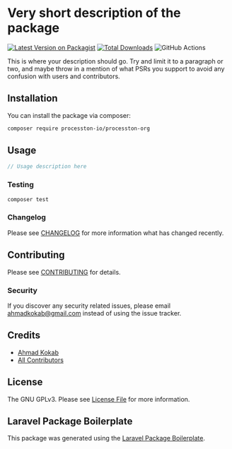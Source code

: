 # Very short description of the package

[![Latest Version on Packagist](https://img.shields.io/packagist/v/processton-io/processton-org.svg?style=flat-square)](https://packagist.org/packages/processton-io/processton-org)
[![Total Downloads](https://img.shields.io/packagist/dt/processton-io/processton-org.svg?style=flat-square)](https://packagist.org/packages/processton-io/processton-org)
![GitHub Actions](https://github.com/processton-io/processton-org/actions/workflows/main.yml/badge.svg)

This is where your description should go. Try and limit it to a paragraph or two, and maybe throw in a mention of what PSRs you support to avoid any confusion with users and contributors.

## Installation

You can install the package via composer:

```bash
composer require processton-io/processton-org
```

## Usage

```php
// Usage description here
```

### Testing

```bash
composer test
```

### Changelog

Please see [CHANGELOG](CHANGELOG.md) for more information what has changed recently.

## Contributing

Please see [CONTRIBUTING](CONTRIBUTING.md) for details.

### Security

If you discover any security related issues, please email ahmadkokab@gmail.com instead of using the issue tracker.

## Credits

-   [Ahmad Kokab](https://github.com/processton)
-   [All Contributors](../../contributors)

## License

The GNU GPLv3. Please see [License File](LICENSE.md) for more information.

## Laravel Package Boilerplate

This package was generated using the [Laravel Package Boilerplate](https://laravelpackageboilerplate.com).
